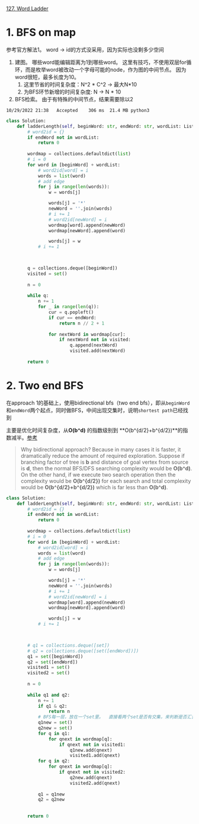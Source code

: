 [127. Word Ladder](https://leetcode.com/problems/word-ladder/submissions/)

# 1. BFS on map
参考官方解法1。 word -> id的方式没采用，因为实际也没剩多少空间

1. 建图。 哪些word能编辑距离为1到哪些word。  这里有技巧，不使用双层for循环，而是枚举word被改动一个字母可能的node，作为图的中间节点。    因为word很短，最多长度为10。    
   1. 这里节省的时间复杂度：N^2 * C^2 -> 最大N*10 
   2. 为BFS环节新增的时间复杂度: N -> N * 10
2. BFS检索。  由于有特殊的中间节点，结果需要除以2

`10/29/2022 21:38	Accepted	306 ms	21.4 MB	python3`

```python
class Solution:
    def ladderLength(self, beginWord: str, endWord: str, wordList: List[str]) -> int:
        # word2id = {}
        if endWord not in wordList:
            return 0
        
        wordmap = collections.defaultdict(list)
        # i = 0
        for word in [beginWord] + wordList:
            # word2id[word] = i
            words = list(word)
            # add edge
            for j in range(len(words)):
                w = words[j]

                words[j] = '*'
                newWord = ''.join(words)
                # i += 1
                # word2id[newWord] = i
                wordmap[word].append(newWord)
                wordmap[newWord].append(word)

                words[j] = w
            # i += 1

        

        q = collections.deque([beginWord])
        visited = set()
        
        n = 0
        
        while q:
            n += 1
            for _ in range(len(q)):
                cur = q.popleft()
                if cur == endWord:
                    return n // 2 + 1
            
                for nextWord in wordmap[cur]:
                    if nextWord not in visited:
                        q.append(nextWord)
                        visited.add(nextWord)
                
        return 0
```


# 2.  Two end BFS
在approach 1的基础上，使用bidirectional bfs（two end bfs），即从`beginWord`和`endWord`两个起点，同时做BFS，中间出现交集时，说明`shortest path`已经找到

主要是优化时间复杂度，从**O(b^d)** 的指数级别到 **O(b^{d/2}+b^{d/2})**的指数减半。[参考](https://efficientcodeblog.wordpress.com/2017/12/13/bidirectional-search-two-end-bfs/)
>Why bidirectional approach?
>Because in many cases it is faster, it dramatically reduce the amount of required exploration.  Suppose if branching factor of tree is **b** and distance of goal vertex from source is **d**, then the normal BFS/DFS searching complexity would be **O(b^d)**. On the other hand, if we execute two search operation then the complexity would be **O(b^{d/2})** for each search and total complexity would be **O(b^{d/2}+b^{d/2})** which is far less than **O(b^d)**.

```python
class Solution:
    def ladderLength(self, beginWord: str, endWord: str, wordList: List[str]) -> int:
        # word2id = {}
        if endWord not in wordList:
            return 0
        
        wordmap = collections.defaultdict(list)
        # i = 0
        for word in [beginWord] + wordList:
            # word2id[word] = i
            words = list(word)
            # add edge
            for j in range(len(words)):
                w = words[j]

                words[j] = '*'
                newWord = ''.join(words)
                # i += 1
                # word2id[newWord] = i
                wordmap[word].append(newWord)
                wordmap[newWord].append(word)

                words[j] = w
            # i += 1

        

        # q1 = collections.deque([set])
        # q2 = collections.deque([set([endWord])])
        q1 = set([beginWord])
        q2 = set([endWord])
        visited1 = set()
        visited2 = set()
        
        n = 0
        
        while q1 and q2:
            n += 1
            if q1 & q2:
                return n
	        # BFS每一层，放在一个set里。  直接看两个set是否有交集，来判断是否汇合
            q1new = set()
            q2new = set()
            for q in q1:
                for qnext in wordmap[q]:
                    if qnext not in visited1:
                        q1new.add(qnext)
                        visited1.add(qnext)
            for q in q2:
                for qnext in wordmap[q]:
                    if qnext not in visited2:
                        q2new.add(qnext)
                        visited2.add(qnext)
                        
            q1 = q1new
            q2 = q2new
            
                        
        return 0

```